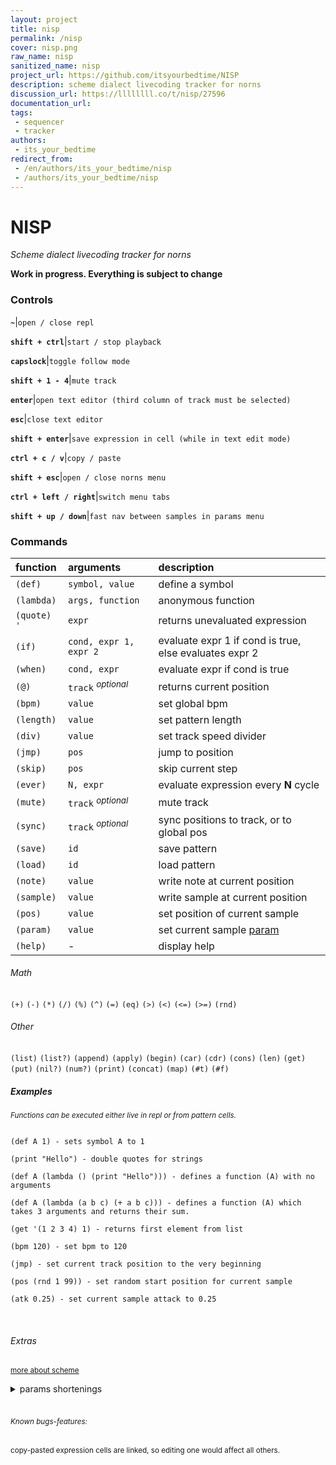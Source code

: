 ```yaml
---
layout: project
title: nisp
permalink: /nisp
cover: nisp.png
raw_name: nisp
sanitized_name: nisp
project_url: https://github.com/itsyourbedtime/NISP
description: scheme dialect livecoding tracker for norns
discussion_url: https://llllllll.co/t/nisp/27596
documentation_url: 
tags:
 - sequencer
 - tracker
authors:
 - its_your_bedtime
redirect_from:
 - /en/authors/its_your_bedtime/nisp
 - /authors/its_your_bedtime/nisp
---
```

# NISP

*Scheme dialect livecoding tracker for norns*

**Work in progress. Everything is subject to change**


### Controls

**`~`**|`open / close repl`

**`shift + ctrl`**|`start / stop playback`

**`capslock`**|`toggle follow mode`

**`shift + 1 - 4`**|`mute track`

**`enter`**|`open text editor (third column of track must be selected)`

**`esc`**|`close text editor`

**`shift + enter`**|`save expression in cell (while in text edit mode)`

**`ctrl + c / v`**|`copy / paste`

**`shift + esc`**|`open / close norns menu`

**`ctrl + left / right`**|`switch menu tabs`

**`shift + up / down`**|`fast nav between samples in params menu`


### Commands

| function     |       arguments         |  description                                                
|:-------------|:------------------------|:-----------------------------------------------------------
| `(def)`      | `symbol, value`         | define a symbol                                             |
| `(lambda)`   | `args, function`        | anonymous function                                          |
| `(quote)` `'`| `expr`                  | returns unevaluated expression                              |
| `(if)`       | `cond, expr 1, expr 2`  | evaluate expr 1 if cond is true, else evaluates expr 2      |  
| `(when)`     | `cond, expr`            | evaluate expr if cond is true                               |  
| `(@)`        | `track`  *<sup>optional*| returns current position                                    |
| `(bpm)`      | `value`                 | set global bpm                                              |       
| `(length)`   | `value`                 | set pattern length                                          |       
| `(div)`      | `value`                 | set track speed divider                                     |       
| `(jmp)`      | `pos`                   | jump to position                                            |
| `(skip)`     | `pos`                   | skip current step                                           |               
| `(ever)`     | `N, expr`               | evaluate expression every **N** cycle                       |              
| `(mute)`     | `track` *<sup>optional* | mute track                                                  |             
| `(sync)`     | `track` *<sup>optional* | sync positions to track, or to global pos                   |            
| `(save)`     | `id`                    | save pattern                                                |           
| `(load)`     | `id`                    | load pattern                                                |          
| `(note)`     | `value`                 | write note at current position                              |
| `(sample)`   | `value`                 | write sample at current position                            |
| `(pos)`      | `value`                 | set position of current sample                              |
| `(param)`    | `value`                 | set current sample [param](#extras)                         |
| `(help)`     |   -                     | display help                                                |

###### Math
`(+)`  `(-)` `(*)` `(/)` `(%)`  `(^)` `(=)` `(eq)` `(>)` `(<)` `(<=)` `(>=)` `(rnd)`
###### Other
`(list)` `(list?)` `(append)` `(apply)` `(begin)` `(car)` `(cdr)` `(cons)`
`(len)` `(get)`  `(put)`  `(nil?)` `(num?)` `(print)` `(concat)` `(map)` `(#t)` `(#f)`


##### Examples
*<sup>Functions can be executed either live in repl or from pattern cells.*

 ```common-lisp

(def A 1) - sets symbol A to 1

(print "Hello") - double quotes for strings

(def A (lambda () (print "Hello"))) - defines a function (A) with no arguments

(def A (lambda (a b c) (+ a b c))) - defines a function (A) which takes 3 arguments and returns their sum.

(get '(1 2 3 4) 1) - returns first element from list

(bpm 120) - set bpm to 120

(jmp) - set current track position to the very beginning

(pos (rnd 1 99)) - set random start position for current sample

(atk 0.25) - set current sample attack to 0.25
```
<br>

###### Extras
<sup>[more about scheme](http://www.shido.info/lisp/idx_scm_e.html)

<details>
 <summary>params shortenings</summary>

    atk  - amp_env_attack
    dec - amp_env_decay
    sus - amp_env_sustain
    rel - amp_env_release
    detune - detune_cents
    strtch - by_percentage
    ctf - filter_freq
    res - filter_resonance
    ftype - filter_type
    qlt - quality
    fm-lfo1 - freq_mod_lfo_1
    fm-lfo2 - freq_mod_lfo_2
    f-lfo1 - filter_freq_mod_lfo_1
    f-lfo2 - filter_freq_mod_lfo_2
    p-lfo1 - pan_mod_lfo_1
    p-lfo2 - pan_mod_lfo_2
    a-lfo1 - amp_mod_lfo_1
    a-lfo2 - amp_mod_lfo_2
    fm-env - freq_mod_env
    f-fm-env - filter_freq_mod_env
    f-fm-vel - filter_freq_mod_vel
    f-fm-pr - filter_freq_mod_pressure
    f-track - filter_tracking
    p-env - pan_mod_env
    m-atk - mod_env_attack
    m-dec - mod_env_decay
    m-sus - mod_env_sustain
    m-rel - mod_env_release

</details>



<br>


###### <sup>Known bugs-features:

<sup>copy-pasted expression cells are linked, so editing one would affect all others.
